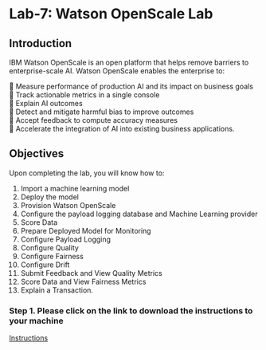 # Lab-7: Watson OpenScale Lab

## Introduction
IBM Watson OpenScale is an open platform that helps remove barriers to enterprise-scale AI. Watson OpenScale enables the enterprise to: 

	Measure performance of production AI and its impact on business goals <br>
	Track actionable metrics in a single console <br>
	Explain AI outcomes <br>
	Detect and mitigate harmful bias to improve outcomes <br>
	Accept feedback to compute accuracy measures <br>
	Accelerate the integration of AI into existing business applications. <br>

## Objectives 

Upon completing the lab, you will know how to:
1.  Import a machine learning model 
2.	Deploy the model 
3.	Provision Watson OpenScale
4.	Configure the payload logging database and Machine Learning provider
5.	Score Data 
6.	Prepare Deployed Model for Monitoring
7.	Configure Payload Logging
8.	Configure Quality
9.	Configure Fairness 
10.	Configure Drift 
11.	Submit Feedback and View Quality Metrics
12.	Score Data and View Fairness Metrics 
13.	Explain a Transaction. 


### Step 1. Please click on the link to download the instructions to your machine

[Instructions](https://github.com/bleonardb3/ML_POT_03-26-2020/raw/master/Lab-6/Watson%20OpenScale%20v3.pdf)
